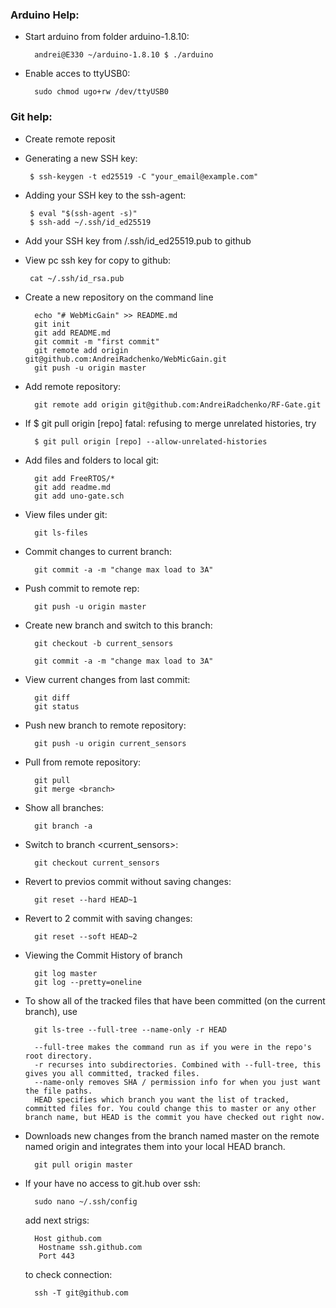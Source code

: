 ### Arduino Help:
- Start arduino from folder arduino-1.8.10:

        andrei@E330 ~/arduino-1.8.10 $ ./arduino
        
- Enable acces to ttyUSB0:

        sudo chmod ugo+rw /dev/ttyUSB0
        
### Git help:
- Create remote reposit
- Generating a new SSH key:

       $ ssh-keygen -t ed25519 -C "your_email@example.com"

- Adding your SSH key to the ssh-agent:

       $ eval "$(ssh-agent -s)"
       $ ssh-add ~/.ssh/id_ed25519

- Add your SSH key from <user>/.ssh/id_ed25519.pub to github
- View pc ssh key for copy to github:

       cat ~/.ssh/id_rsa.pub

- Create a new repository on the command line

        echo "# WebMicGain" >> README.md
        git init
        git add README.md
        git commit -m "first commit"
        git remote add origin git@github.com:AndreiRadchenko/WebMicGain.git
        git push -u origin master
        
- Add remote repository:

        git remote add origin git@github.com:AndreiRadchenko/RF-Gate.git
        
- If $ git pull origin [repo]
fatal: refusing to merge unrelated histories, try 
        
        $ git pull origin [repo] --allow-unrelated-histories

- Add files and folders to local git:

        git add FreeRTOS/*
        git add readme.md
        git add uno-gate.sch

- View files under git:

        git ls-files

- Commit changes to current branch:

        git commit -a -m "change max load to 3A"

- Push commit to remote rep:

        git push -u origin master

- Create new branch and switch to this branch:

        git checkout -b current_sensors  

        git commit -a -m "change max load to 3A"
- View current changes from last commit:

        git diff
        git status

- Push new branch to remote repository:

        git push -u origin current_sensors

- Pull from remote repository:

        git pull
        git merge <branch>

- Show all branches:

        git branch -a

- Switch to branch <current_sensors>:

        git checkout current_sensors

- Revert to previos commit without saving changes:

        git reset --hard HEAD~1

- Revert to 2 commit with saving changes:

        git reset --soft HEAD~2

- Viewing the Commit History of branch <master>

        git log master
        git log --pretty=oneline

- To show all of the tracked files that have been committed (on the current branch), use

        git ls-tree --full-tree --name-only -r HEAD
        
        --full-tree makes the command run as if you were in the repo's root directory.
        -r recurses into subdirectories. Combined with --full-tree, this gives you all committed, tracked files.
        --name-only removes SHA / permission info for when you just want the file paths.
        HEAD specifies which branch you want the list of tracked, committed files for. You could change this to master or any other branch name, but HEAD is the commit you have checked out right now.
        
- Downloads new changes from the branch named master on the remote named origin and integrates them into your local HEAD branch.
        
        git pull origin master
        
- If your have no access to git.hub over ssh:
        
        sudo nano ~/.ssh/config
        
  add next strigs:
        
        Host github.com
         Hostname ssh.github.com
         Port 443

  to check connection:
        
        ssh -T git@github.com
